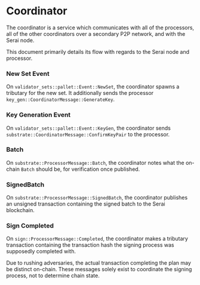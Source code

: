 # Coordinator

The coordinator is a service which communicates with all of the processors,
all of the other coordinators over a secondary P2P network, and with the Serai
node.

This document primarily details its flow with regards to the Serai node and
processor.

### New Set Event

On `validator_sets::pallet::Event::NewSet`, the coordinator spawns a tributary
for the new set. It additionally sends the processor
`key_gen::CoordinatorMessage::GenerateKey`.

### Key Generation Event

On `validator_sets::pallet::Event::KeyGen`, the coordinator sends
`substrate::CoordinatorMessage::ConfirmKeyPair` to the processor.

### Batch

On `substrate::ProcessorMessage::Batch`, the coordinator notes what the on-chain
`Batch` should be, for verification once published.

### SignedBatch

On `substrate::ProcessorMessage::SignedBatch`, the coordinator publishes an
unsigned transaction containing the signed batch to the Serai blockchain.

### Sign Completed

On `sign::ProcessorMessage::Completed`, the coordinator makes a tributary
transaction containing the transaction hash the signing process was supposedly
completed with.

Due to rushing adversaries, the actual transaction completing the plan may be
distinct on-chain. These messages solely exist to coordinate the signing
process, not to determine chain state.
